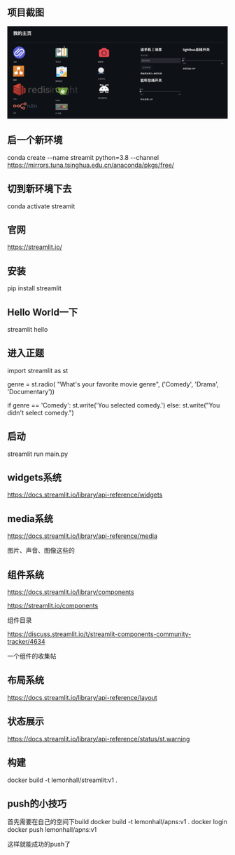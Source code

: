 ## 项目截图

![This is an image](/screenshot.png)

## 启一个新环境
conda create --name streamit python=3.8 --channel https://mirrors.tuna.tsinghua.edu.cn/anaconda/pkgs/free/

## 切到新环境下去
conda activate streamit

## 官网
https://streamlit.io/

## 安装
pip install streamlit

## Hello World一下
streamlit hello

## 进入正题
import streamlit as st

genre = st.radio(
     "What's your favorite movie genre",
     ('Comedy', 'Drama', 'Documentary'))

if genre == 'Comedy':
     st.write('You selected comedy.')
else:
     st.write("You didn't select comedy.")

## 启动
streamlit run main.py

## widgets系统
https://docs.streamlit.io/library/api-reference/widgets

## media系统
https://docs.streamlit.io/library/api-reference/media

图片、声音、图像这些的

## 组件系统
https://docs.streamlit.io/library/components

https://streamlit.io/components

组件目录

https://discuss.streamlit.io/t/streamlit-components-community-tracker/4634

一个组件的收集帖

## 布局系统
https://docs.streamlit.io/library/api-reference/layout

## 状态展示
https://docs.streamlit.io/library/api-reference/status/st.warning

## 构建
docker build -t lemonhall/streamlit:v1 .

## push的小技巧

首先需要在自己的空间下build
docker build -t lemonhall/apns:v1 .
docker login
docker push lemonhall/apns:v1

这样就能成功的push了

